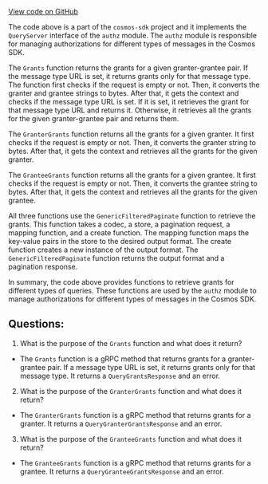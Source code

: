 [View code on GitHub](https://github.com/cosmos/cosmos-sdk/blob/main/x/authz/keeper/grpc_query.go)

The code above is a part of the `cosmos-sdk` project and it implements the `QueryServer` interface of the `authz` module. The `authz` module is responsible for managing authorizations for different types of messages in the Cosmos SDK. 

The `Grants` function returns the grants for a given granter-grantee pair. If the message type URL is set, it returns grants only for that message type. The function first checks if the request is empty or not. Then, it converts the granter and grantee strings to bytes. After that, it gets the context and checks if the message type URL is set. If it is set, it retrieves the grant for that message type URL and returns it. Otherwise, it retrieves all the grants for the given granter-grantee pair and returns them. 

The `GranterGrants` function returns all the grants for a given granter. It first checks if the request is empty or not. Then, it converts the granter string to bytes. After that, it gets the context and retrieves all the grants for the given granter. 

The `GranteeGrants` function returns all the grants for a given grantee. It first checks if the request is empty or not. Then, it converts the grantee string to bytes. After that, it gets the context and retrieves all the grants for the given grantee. 

All three functions use the `GenericFilteredPaginate` function to retrieve the grants. This function takes a codec, a store, a pagination request, a mapping function, and a create function. The mapping function maps the key-value pairs in the store to the desired output format. The create function creates a new instance of the output format. The `GenericFilteredPaginate` function returns the output format and a pagination response. 

In summary, the code above provides functions to retrieve grants for different types of queries. These functions are used by the `authz` module to manage authorizations for different types of messages in the Cosmos SDK.
## Questions: 
 1. What is the purpose of the `Grants` function and what does it return?
- The `Grants` function is a gRPC method that returns grants for a granter-grantee pair. If a message type URL is set, it returns grants only for that message type. It returns a `QueryGrantsResponse` and an error.

2. What is the purpose of the `GranterGrants` function and what does it return?
- The `GranterGrants` function is a gRPC method that returns grants for a granter. It returns a `QueryGranterGrantsResponse` and an error.

3. What is the purpose of the `GranteeGrants` function and what does it return?
- The `GranteeGrants` function is a gRPC method that returns grants for a grantee. It returns a `QueryGranteeGrantsResponse` and an error.